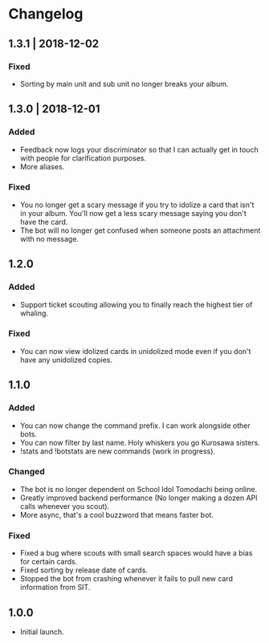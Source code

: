 # Changelog

## 1.3.1 | 2018-12-02

### Fixed
- Sorting by main unit and sub unit no longer breaks your album.

## 1.3.0 | 2018-12-01

### Added
- Feedback now logs your discriminator so that I can actually get in touch 
with people for clarification purposes.
- More aliases.

### Fixed
- You no longer get a scary message if you try to idolize a card that isn't in 
your album. You'll now get a less scary message saying you don't have the card.
- The bot will no longer get confused when someone posts an attachment with no 
message.

## 1.2.0

### Added
- Support ticket scouting allowing you to finally reach the highest tier of 
whaling.

### Fixed
- You can now view idolized cards in unidolized mode even if you don't have any 
unidolized copies.

## 1.1.0

### Added
- You can now change the command prefix. I can work alongside other bots.
- You can now filter by last name. Holy whiskers you go Kurosawa sisters.
- !stats and !botstats are new commands (work in progress).

### Changed
- The bot is no longer dependent on School Idol Tomodachi being online.
- Greatly improved backend performance (No longer making a dozen API calls 
whenever you scout).
- More async, that's a cool buzzword that means faster bot.

### Fixed
- Fixed a bug where scouts with small search spaces would have a bias for 
certain cards.
- Fixed sorting by release date of cards.
- Stopped the bot from crashing whenever it fails to pull new card information 
from SIT.

## 1.0.0

- Initial launch.